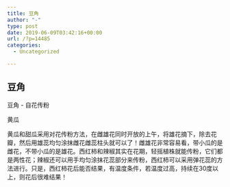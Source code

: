 ```yaml
---
title: 豆角
author: "-"
type: post
date: 2019-06-09T03:42:16+00:00
url: /?p=14485
categories:
  - Uncategorized

---
```

## 豆角
豆角 - 自花传粉
  
黄瓜
  
黄瓜和甜瓜采用对花传粉方法，在雌雄花同时开放的上午，将雄花摘下，除去花瓣，然后用雄蕊均匀涂抹雌花雌蕊柱头就可以了！雌雄花非常容易看，带小瓜的是雌花，不带小瓜的是雄花。西红柿和辣椒其实在花期，轻摇植株就能传粉，它们都是两性花；辣椒还可以用手均匀涂抹花蕊部分来传粉，西红柿可以采用弹花蕊的方法进行。只是，西红柿花后能否结果，有温度条件，若温度过高，持续在30度以上，则花后很难结果！